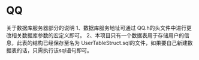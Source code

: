 # QQ

关于数据库服务器部分的说明
 1、数据库服务地址可通过 QQ.h的头文件中进行更改相关数据库参数的宏定义即可。
 2、本项目只有一个数据表用于存储用户的信息，此表的结构已经保存至名为 UserTableStruct.sql的文件，如果要自己新建数据表的话，只需执行该sql语句即可。
